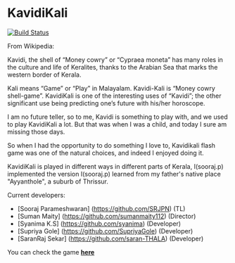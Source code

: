 # KavidiKali

[![Build Status](https://travis-ci.org/sumanmaity112/KavidiKali.svg?branch=master)](https://travis-ci.org/sumanmaity112/KavidiKali)

From Wikipedia:

Kavidi, the shell of “Money cowry” or “Cypraea moneta” has many roles in the culture and life of Keralites, thanks to the Arabian Sea that marks the western border of Kerala.


Kali means “Game” or “Play” in Malayalam. Kavidi-Kali is “Money cowry shell-game”. KavidiKali is one of the interesting uses of “Kavidi”; the other significant use being predicting one’s future with his/her horoscope.


I am no future teller, so to me, Kavidi is something to play with, and we used to play KavidiKali a lot. But that was when I was a child, and today I sure am missing those days.

So when I had the opportunity to do something I love to, Kavidikali flash game was one of the natural choices, and indeed I enjoyed doing it.


KavidiKali is played in different ways in different parts of Kerala, I(sooraj.p) implemented the version I(sooraj.p) learned from my father's native place "Ayyanthole", a suburb of Thrissur. 

Current developers:

* [Sooraj Parameshwaran] (https://github.com/SRJPN) (TL)
* [Suman Maity] (https://github.com/sumanmaity112) (Director)
* [Syanima K.S] (https://github.com/syanima) (Developer)
* [Supriya Gole] (https://github.com/SupriyaGole) (Developer)
* [SaranRaj Sekar] (https://github.com/saran-THALA) (Developer)

You can check the game **[here](http://kavidikali-5stars.rhcloud.com/)**
